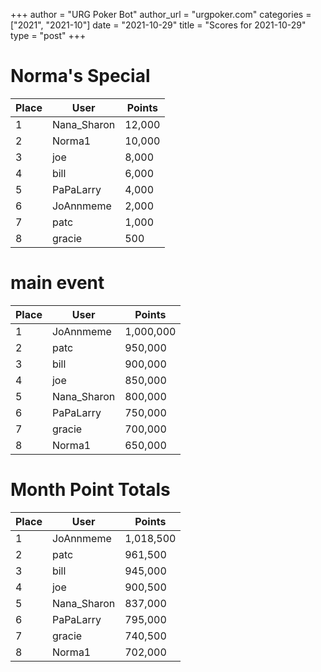 +++
author = "URG Poker Bot"
author_url = "urgpoker.com"
categories = ["2021", "2021-10"]
date = "2021-10-29"
title = "Scores for 2021-10-29"
type = "post"
+++
# Norma's Special

| Place | User | Points |
|-------|------|--------|
| 1 | Nana_Sharon | 12,000 |
| 2 | Norma1 | 10,000 |
| 3 | joe | 8,000 |
| 4 | bill | 6,000 |
| 5 | PaPaLarry | 4,000 |
| 6 | JoAnnmeme | 2,000 |
| 7 | patc | 1,000 |
| 8 | gracie | 500 |

# main event

| Place | User | Points |
|-------|------|--------|
| 1 | JoAnnmeme | 1,000,000 |
| 2 | patc | 950,000 |
| 3 | bill | 900,000 |
| 4 | joe | 850,000 |
| 5 | Nana_Sharon | 800,000 |
| 6 | PaPaLarry | 750,000 |
| 7 | gracie | 700,000 |
| 8 | Norma1 | 650,000 |

# Month Point Totals

| Place | User | Points |
|-------|------|--------|
| 1 | JoAnnmeme | 1,018,500 |
| 2 | patc | 961,500 |
| 3 | bill | 945,000 |
| 4 | joe | 900,500 |
| 5 | Nana_Sharon | 837,000 |
| 6 | PaPaLarry | 795,000 |
| 7 | gracie | 740,500 |
| 8 | Norma1 | 702,000 |
